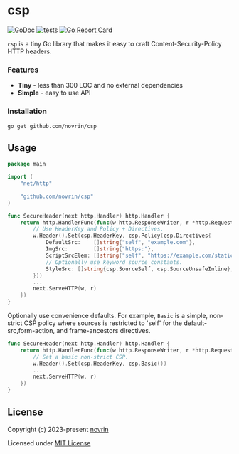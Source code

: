 # csp

[![GoDoc](https://godoc.org/github.com/novrin/csp?status.svg)](https://pkg.go.dev/github.com/novrin/csp) 
![tests](https://github.com/novrin/csp/workflows/tests/badge.svg)
[![Go Report Card](https://goreportcard.com/badge/github.com/novrin/csp)](https://goreportcard.com/report/github.com/novrin/csp)

`csp` is a tiny Go library that makes it easy to craft Content-Security-Policy HTTP headers.

### Features

* **Tiny** - less than 300 LOC and no external dependencies
* **Simple** - easy to use API

### Installation

```shell
go get github.com/novrin/csp
``` 

## Usage

```go
package main

import (
	"net/http"

	"github.com/novrin/csp"
)

func SecureHeader(next http.Handler) http.Handler {
	return http.HandlerFunc(func(w http.ResponseWriter, r *http.Request) {
		// Use HeaderKey and Policy + Directives.
		w.Header().Set(csp.HeaderKey, csp.Policy(csp.Directives{
			DefaultSrc:    []string{"self", "example.com"},
			ImgSrc:        []string{"https:"},
			ScriptSrcElem: []string{"self", "https://example.com/static/app.js"},
			// Optionally use keyword source constants.
			StyleSrc: []string{csp.SourceSelf, csp.SourceUnsafeInline},
		}))
		...
		next.ServeHTTP(w, r)
	})
}
```

Optionally use convenience defaults. For example, `Basic` is a simple, non-strict CSP policy where sources is restricted to 'self' for the default-src,form-action, and frame-ancestors directives.

```go
func SecureHeader(next http.Handler) http.Handler {
	return http.HandlerFunc(func(w http.ResponseWriter, r *http.Request) {
		// Set a basic non-strict CSP.
		w.Header().Set(csp.HeaderKey, csp.Basic())
		...
		next.ServeHTTP(w, r)
	})
}
```

## License

Copyright (c) 2023-present [novrin](https://github.com/novrin)

Licensed under [MIT License](./LICENSE)